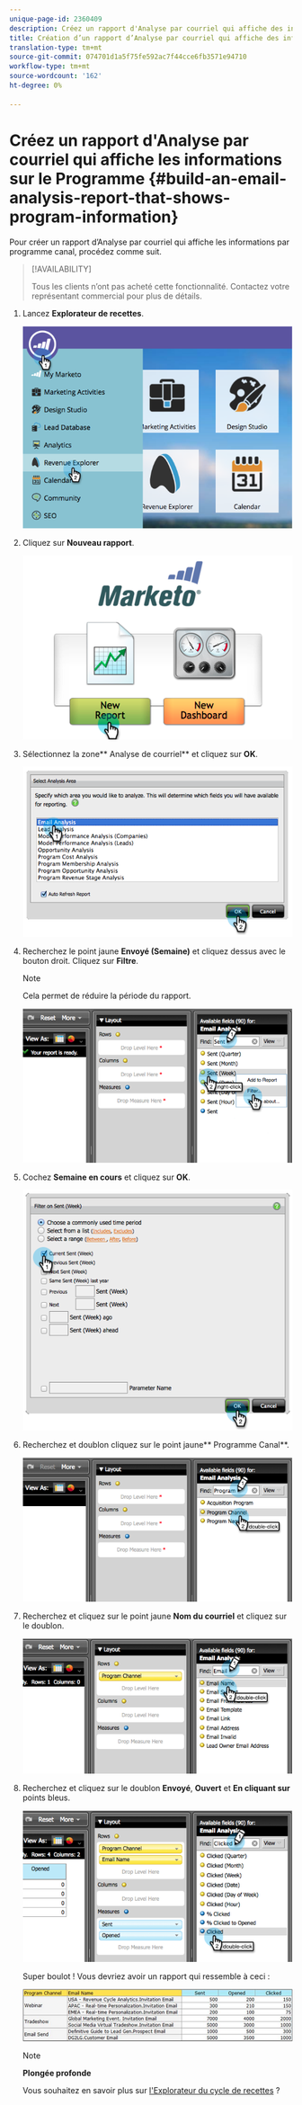 ```yaml
---
unique-page-id: 2360409
description: Créez un rapport d'Analyse par courriel qui affiche des informations sur le Programme - Documents marketing - Documentation sur le produit
title: Création d’un rapport d’Analyse par courriel qui affiche des informations sur le Programme
translation-type: tm+mt
source-git-commit: 074701d1a5f75fe592ac7f44cce6fb3571e94710
workflow-type: tm+mt
source-wordcount: '162'
ht-degree: 0%

---
```



# Créez un rapport d&#39;Analyse par courriel qui affiche les informations sur le Programme {#build-an-email-analysis-report-that-shows-program-information}

Pour créer un rapport d’Analyse par courriel qui affiche les informations par programme canal, procédez comme suit.

>[!AVAILABILITY]
>
>
>Tous les clients n’ont pas acheté cette fonctionnalité. Contactez votre représentant commercial pour plus de détails.

1. Lancez **Explorateur de recettes**.

   ![](assets/image2014-9-17-19-3a42-3a26.png)

1. Cliquez sur **Nouveau rapport**.

   ![](assets/image2014-9-17-19-3a42-3a32.png)

1. Sélectionnez la zone** Analyse de courriel** et cliquez sur **OK**.

   ![](assets/image2014-9-17-19-3a43-3a20.png)

1. Recherchez le point jaune **Envoyé (Semaine)** et cliquez dessus avec le bouton droit. Cliquez sur **Filtre**.

   >[!NOTE]
   >
   >Cela permet de réduire la période du rapport.

   ![](assets/image2014-9-17-19-3a43-3a49.png)

1. Cochez **Semaine en cours** et cliquez sur **OK**.

   ![](assets/image2014-9-17-19-3a43-3a59.png)

1. Recherchez et doublon cliquez sur le point jaune** Programme Canal**.

   ![](assets/image2014-9-17-19-3a44-3a14.png)

1. Recherchez et cliquez sur le point jaune **Nom du courriel** et cliquez sur le doublon.

   ![](assets/image2014-9-17-19-3a44-3a34.png)

1. Recherchez et cliquez sur le doublon **Envoyé**, **Ouvert** et **En cliquant sur** points bleus.

   ![](assets/image2014-9-17-19-3a44-3a41.png)

   Super boulot ! Vous devriez avoir un rapport qui ressemble à ceci :

   ![](assets/image2014-9-17-19-3a45-3a1.png)

   >[!NOTE]
   >
   >**Plongée profonde**
   >
   >
   >Vous souhaitez en savoir plus sur [l&#39;Explorateur du cycle de recettes](http://docs.marketo.com/display/docs/revenue+cycle+analytics) ?

